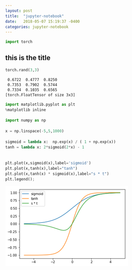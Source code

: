 ```yaml
---
layout: post
title:  "jupyter-notebook"
date:   2018-05-07 15:19:37 -0400
categories: jupyter-notebook
---
```



```python
import torch
```

## this is the title 


```python
torch.rand(3,3)
```




    
     0.6722  0.4777  0.8250
     0.7353  0.7902  0.5744
     0.7334  0.1035  0.6565
    [torch.FloatTensor of size 3x3]




```python
import matplotlib.pyplot as plt
%matplotlib inline

import numpy as np

x = np.linspace(-5,5,1000)

sigmoid = lambda x:  np.exp(x) / ( 1 + np.exp(x))
tanh = lambda x: 2*sigmoid(2*x) - 1


plt.plot(x,sigmoid(x),label='sigmoid')
plt.plot(x,tanh(x),label="tanh")
plt.plot(x,tanh(x) * sigmoid(x),label="s * t")
plt.legend();
```


![png](/assets/output_4_0.png)
